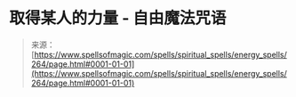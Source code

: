 <!--yml

category: 未分类

date: 2024-06-12 18:32:52

-->

# 取得某人的力量 - 自由魔法咒语

> 来源：[https://www.spellsofmagic.com/spells/spiritual_spells/energy_spells/264/page.html#0001-01-01](https://www.spellsofmagic.com/spells/spiritual_spells/energy_spells/264/page.html#0001-01-01)
